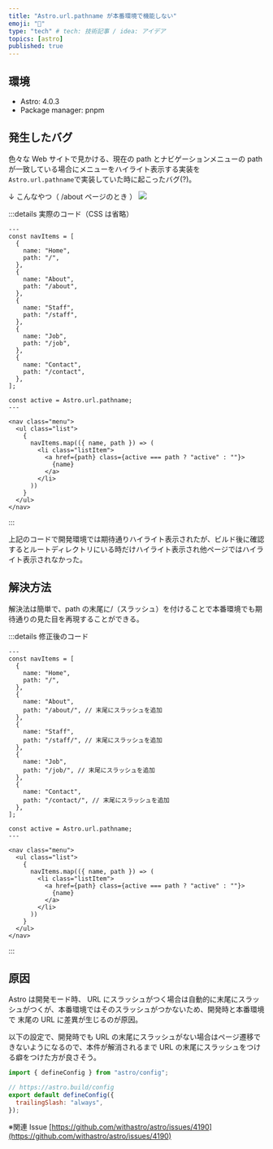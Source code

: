 ```yaml
---
title: "Astro.url.pathname が本番環境で機能しない"
emoji: "🌊"
type: "tech" # tech: 技術記事 / idea: アイデア
topics: [astro]
published: true
---
```


## 環境

- Astro: 4.0.3
- Package manager: pnpm

## 発生したバグ

色々な Web サイトで見かける、現在の path とナビゲーションメニューの path が一致している場合にメニューをハイライト表示する実装を `Astro.url.pathname`で実装していた時に起こったバグ(?)。

↓ こんなやつ（ /about ページのとき ）
![](https://storage.googleapis.com/zenn-user-upload/d8d91030ed23-20231211.png)

:::details 実際のコード（CSS は省略）

```jsx:Menu.astro
---
const navItems = [
  {
    name: "Home",
    path: "/",
  },
  {
    name: "About",
    path: "/about",
  },
  {
    name: "Staff",
    path: "/staff",
  },
  {
    name: "Job",
    path: "/job",
  },
  {
    name: "Contact",
    path: "/contact",
  },
];

const active = Astro.url.pathname;
---

<nav class="menu">
  <ul class="list">
    {
      navItems.map(({ name, path }) => (
        <li class="listItem">
          <a href={path} class={active === path ? "active" : ""}>
            {name}
          </a>
        </li>
      ))
    }
  </ul>
</nav>
```

:::

上記のコードで開発環境では期待通りハイライト表示されたが、ビルド後に確認するとルートディレクトリにいる時だけハイライト表示され他ページではハイライト表示されなかった。

## 解決方法

解決法は簡単で、path の末尾に/（スラッシュ）を付けることで本番環境でも期待通りの見た目を再現することができる。

:::details 修正後のコード

```jsx:Menu.astro
---
const navItems = [
  {
    name: "Home",
    path: "/",
  },
  {
    name: "About",
    path: "/about/", // 末尾にスラッシュを追加
  },
  {
    name: "Staff",
    path: "/staff/", // 末尾にスラッシュを追加
  },
  {
    name: "Job",
    path: "/job/", // 末尾にスラッシュを追加
  },
  {
    name: "Contact",
    path: "/contact/", // 末尾にスラッシュを追加
  },
];

const active = Astro.url.pathname;
---

<nav class="menu">
  <ul class="list">
    {
      navItems.map(({ name, path }) => (
        <li class="listItem">
          <a href={path} class={active === path ? "active" : ""}>
            {name}
          </a>
        </li>
      ))
    }
  </ul>
</nav>
```

:::

## 原因

Astro は開発モード時、 URL にスラッシュがつく場合は自動的に末尾にスラッシュがつくが、本番環境ではそのスラッシュがつかないため、開発時と本番環境で 末尾の URL に差異が生じるのが原因。

以下の設定で、開発時でも URL の末尾にスラッシュがない場合はページ遷移できないようになるので、本件が解消されるまで URL の末尾にスラッシュをつける癖をつけた方が良さそう。

```js:astro.config.mjs
import { defineConfig } from "astro/config";

// https://astro.build/config
export default defineConfig({
  trailingSlash: "always",
});

```

※関連 Issue
[https://github.com/withastro/astro/issues/4190](https://github.com/withastro/astro/issues/4190)
